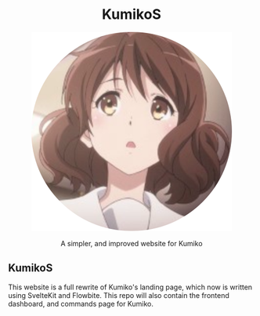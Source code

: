 <div align=center>

# KumikoS

![Kumiko](https://raw.githubusercontent.com/No767/Kumiko/dev/assets/kumiko-resized-round.svg)

A simpler, and improved website for Kumiko

<div align=left>

## KumikoS

This website is a full rewrite of Kumiko's landing page, which now is written using SvelteKit and Flowbite. This repo will also contain the frontend dashboard, and commands page for Kumiko.
